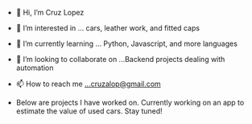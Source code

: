- 👋 Hi, I’m Cruz Lopez
- 👀 I’m interested in ... cars, leather work, and fitted caps
- 🌱 I’m currently learning ... Python, Javascript, and more languages
- 💞️ I’m looking to collaborate on ...Backend projects dealing with automation
- 📫 How to reach me ...cruzalop@gmail.com

- Below are projects I have worked on. Currently working on an app to estimate the value of used cars. Stay tuned!

